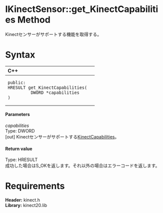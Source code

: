 IKinectSensor::get\_KinectCapabilities Method  
=============================================  

Kinectセンサーがサポートする機能を取得する。 <span id="syntaxSection"></span>

Syntax  
======  

<table>
<colgroup>
<col width="100%" />
</colgroup>
<thead>
<tr class="header">
<th align="left">C++</th>
</tr>
</thead>
<tbody>
<tr class="odd">
<td align="left"><pre><code>public:  
HRESULT get_KinectCapabilities(  
         DWORD *capabilities  
)</code></pre></td>
</tr>
</tbody>
</table>

<span id="ID4EG"></span>
#### Parameters  

*capabilities*    
Type: DWORD  
[out] Kinectセンサーがサポートする[KinectCapabilities](../../../Enumerations/KinectCapabilities.md)。  

<span id="ID4EP"></span>
#### Return value  

Type: HRESULT  
成功した場合はS\_OKを返します。それ以外の場合はエラーコードを返します。  

<span id="requirements"></span>

Requirements  
============  

**Header:** kinect.h  
**Library:** kinect20.lib  



<!--Please do not edit the data in the comment block below.-->
<!--
TOCTitle : get_KinectCapabilities Method
RLTitle : IKinectSensor::get_KinectCapabilities Method
KeywordK : get_KinectCapabilities method
KeywordK : IKinectSensor::get_KinectCapabilities method
KeywordF : IKinectSensor::get_KinectCapabilities
KeywordF : get_KinectCapabilities
KeywordF : Microsoft.Kinect.kinect.IKinectSensor.get_KinectCapabilities(DWORD@)
KeywordA : M:Microsoft.Kinect.kinect.IKinectSensor.get_KinectCapabilities(DWORD@)
AssetID : M:Microsoft.Kinect.kinect.IKinectSensor.get_KinectCapabilities(DWORD@)
Locale : en-us
CommunityContent : 1
APIType : Managed
APILocation : 
APIName : Microsoft.Kinect.kinect.IKinectSensor::get_KinectCapabilities
TargetOS : Windows
TopicType : kbSyntax
DevLang : C++
DocSet : K4Wv2
ProjType : K4Wv2Proj
Technology : Kinect for Windows
Product : Kinect for Windows SDK v2
productversion : 20
-->

